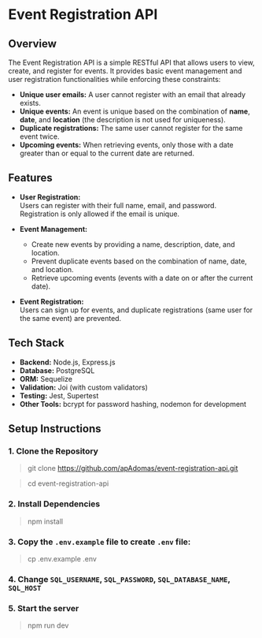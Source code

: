 # Event Registration API

## Overview

The Event Registration API is a simple RESTful API that allows users to view, create, and register for events. It provides basic event management and user registration functionalities while enforcing these constraints:

- **Unique user emails:** A user cannot register with an email that already exists.
- **Unique events:** An event is unique based on the combination of **name**, **date**, and **location** (the description is not used for uniqueness).
- **Duplicate registrations:** The same user cannot register for the same event twice.
- **Upcoming events:** When retrieving events, only those with a date greater than or equal to the current date are returned.

## Features

- **User Registration:**  
  Users can register with their full name, email, and password. Registration is only allowed if the email is unique.

- **Event Management:**  
  - Create new events by providing a name, description, date, and location.
  - Prevent duplicate events based on the combination of name, date, and location.
  - Retrieve upcoming events (events with a date on or after the current date).

- **Event Registration:**  
  Users can sign up for events, and duplicate registrations (same user for the same event) are prevented.

## Tech Stack

- **Backend:** Node.js, Express.js
- **Database:** PostgreSQL
- **ORM:** Sequelize
- **Validation:** Joi (with custom validators)
- **Testing:** Jest, Supertest
- **Other Tools:** bcrypt for password hashing, nodemon for development

## Setup Instructions
### 1. Clone the Repository
>git clone https://github.com/apAdomas/event-registration-api.git
 
>cd event-registration-api

### 2. Install Dependencies
>npm install

### 3. Copy the `.env.example` file to create `.env` file:
> cp .env.example .env  

### 4. Change `SQL_USERNAME`, `SQL_PASSWORD`, `SQL_DATABASE_NAME`, `SQL_HOST`

### 5. Start the server
> npm run dev
